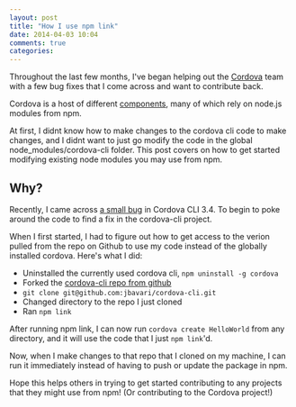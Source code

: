 ```yaml
---
layout: post
title: "How I use npm link"
date: 2014-04-03 10:04
comments: true
categories: 
---
```


Throughout the last few months, I've began helping out the [Cordova](http://cordova.apache.orc) team with a few bug fixes that I come across and want to contribute back.

Cordova is a host of different [components](https://issues.apache.org/jira/browse/CB/?selectedTab=com.atlassian.jira.jira-projects-plugin:components-panel), many of which rely on node.js modules from npm. 

At first, I didnt know how to make changes to the cordova cli code to make changes, and I didnt want to just go modify the code in the global node_modules/cordova-cli folder. This post covers on how to get started modifying existing node modules you may use from npm.

## Why?

Recently, I came across [a small bug](https://groups.google.com/forum/#!topic/phonegap/ahzIwbUqr4A) in Cordova CLI 3.4. To begin to poke around the code to find a fix in the cordova-cli project.

When I first started, I had to figure out how to get access to the verion pulled from the repo on Github to use my code instead of the globally installed cordova. Here's what I did:

* Uninstalled the currently used cordova cli, `npm uninstall -g cordova`
* Forked the [cordova-cli repo from github](https://github.com/apache/cordova-cli)
* `git clone git@github.com:jbavari/cordova-cli.git`
* Changed directory to the repo I just cloned
* Ran `npm link`

After running npm link, I can now run `cordova create HelloWorld` from any directory, and it will use the code that I just `npm link`'d.

Now, when I make changes to that repo that I cloned on my machine, I can run it immediately instead of having to push or update the package in npm.

Hope this helps others in trying to get started contributing to any projects that they might use from npm! (Or contributing to the Cordova project!)